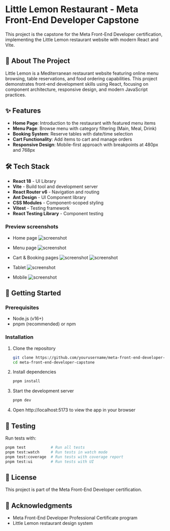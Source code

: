# Little Lemon Restaurant - Meta Front-End Developer Capstone

This project is the capstone for the Meta Front-End Developer certification, implementing the Little Lemon restaurant website with modern React and Vite.

## 🍋 About The Project

Little Lemon is a Mediterranean restaurant website featuring online menu browsing, table reservations, and food ordering capabilities. This project demonstrates front-end development skills using React, focusing on component architecture, responsive design, and modern JavaScript practices.

## ✨ Features

- **Home Page**: Introduction to the restaurant with featured menu items
- **Menu Page**: Browse menu with category filtering (Main, Meal, Drink)
- **Booking System**: Reserve tables with date/time selection
- **Cart Functionality**: Add items to cart and manage orders
- **Responsive Design**: Mobile-first approach with breakpoints at 480px and 768px

## 🛠️ Tech Stack

- **React 18** - UI Library
- **Vite** - Build tool and development server
- **React Router v6** - Navigation and routing
- **Ant Design** - UI Component library
- **CSS Modules** - Component-scoped styling
- **Vitest** - Testing framework
- **React Testing Library** - Component testing

### Preview screenshots

- Home page
  ![screenshot](public/screenshots/screenshot1.png)

- Menu page
  ![screenshot](public/screenshots/screenshot2.png)

- Cart & Booking pages
  ![screenshot](public/screenshots/screenshot3.png)
  ![screenshot](public/screenshots/screenshot4.png)

- Tablet
  ![screenshot](public/screenshots/tablet.png)

- Mobile
  ![screenshot](public/screenshots/mobile.png)

## 🚀 Getting Started

### Prerequisites

- Node.js (v16+)
- pnpm (recommended) or npm

### Installation

1. Clone the repository

   ```sh
   git clone https://github.com/yourusername/meta-front-end-developer-capstone.git
   cd meta-front-end-developer-capstone
   ```

2. Install dependencies

   ```sh
   pnpm install
   ```

3. Start the development server

   ```sh
   pnpm dev
   ```

4. Open http://localhost:5173 to view the app in your browser

## 🧪 Testing

Run tests with:

```sh
pnpm test           # Run all tests
pnpm test:watch     # Run tests in watch mode
pnpm test:coverage  # Run tests with coverage report
pnpm test:ui        # Run tests with UI
```

## 📝 License

This project is part of the Meta Front-End Developer certification.

## 🙏 Acknowledgments

- Meta Front-End Developer Professional Certificate program
- Little Lemon restaurant design system
